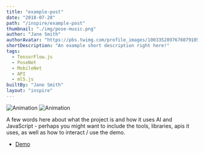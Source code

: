 ```yaml
---
title: "example-post"
date: "2018-07-28"
path: "/inspire/example-post"
thumbnail: "./img/pose-music.png"
author: "Jane Smith"
authorAvatar: "https://pbs.twimg.com/profile_images/1003352897676079105/QdMr0NiQ_400x400.jpg"
shortDescription: "An example short description right here!"
tags:
  - TensorFlow.js
  - PoseNet
  - MobileNet
  - API
  - ml5.js
builtBy: "Jane Smith"
layout: "inspire"
---
```


![Animation](./img/example-gif.gif)
![Animation](./img/example-image.png)

A few words here about what the project is and how it uses AI and JavaScript -
perhaps you might want to include the tools, libraries, apis it uses, as well as how to interact / use the demo.

- [Demo](https://codepen.io/)
